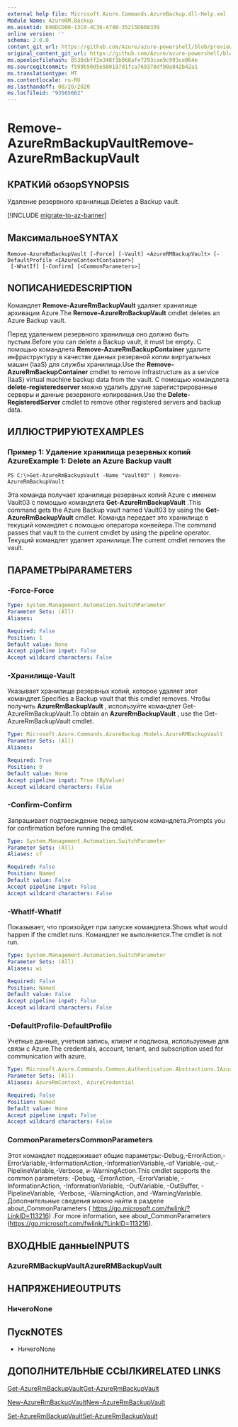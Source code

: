 ```yaml
---
external help file: Microsoft.Azure.Commands.AzureBackup.dll-Help.xml
Module Name: AzureRM.Backup
ms.assetid: 698DCD00-13C0-4C36-A74B-35215D608339
online version: ''
schema: 2.0.0
content_git_url: https://github.com/Azure/azure-powershell/blob/preview/src/ResourceManager/AzureBackup/Commands.AzureBackup/help/Remove-AzureRmBackupVault.md
original_content_git_url: https://github.com/Azure/azure-powershell/blob/preview/src/ResourceManager/AzureBackup/Commands.AzureBackup/help/Remove-AzureRmBackupVault.md
ms.openlocfilehash: 8530dbff2e348f1b068afe7293cae9c993ce064e
ms.sourcegitcommit: f599b50d5e980197d1fca769378df90a842b42a1
ms.translationtype: MT
ms.contentlocale: ru-RU
ms.lasthandoff: 08/20/2020
ms.locfileid: "93565662"
---
```

# <span data-ttu-id="cb8d1-101">Remove-AzureRmBackupVault</span><span class="sxs-lookup"><span data-stu-id="cb8d1-101">Remove-AzureRmBackupVault</span></span>

## <span data-ttu-id="cb8d1-102">КРАТКИй обзор</span><span class="sxs-lookup"><span data-stu-id="cb8d1-102">SYNOPSIS</span></span>
<span data-ttu-id="cb8d1-103">Удаление резервного хранилища.</span><span class="sxs-lookup"><span data-stu-id="cb8d1-103">Deletes a Backup vault.</span></span>

[!INCLUDE [migrate-to-az-banner](../../includes/migrate-to-az-banner.md)]

## <span data-ttu-id="cb8d1-104">Максимальное</span><span class="sxs-lookup"><span data-stu-id="cb8d1-104">SYNTAX</span></span>

```
Remove-AzureRmBackupVault [-Force] [-Vault] <AzureRMBackupVault> [-DefaultProfile <IAzureContextContainer>]
 [-WhatIf] [-Confirm] [<CommonParameters>]
```

## <span data-ttu-id="cb8d1-105">NОПИСАНИЕ</span><span class="sxs-lookup"><span data-stu-id="cb8d1-105">DESCRIPTION</span></span>
<span data-ttu-id="cb8d1-106">Командлет **Remove-AzureRmBackupVault** удаляет хранилище архивации Azure.</span><span class="sxs-lookup"><span data-stu-id="cb8d1-106">The **Remove-AzureRmBackupVault** cmdlet deletes an Azure Backup vault.</span></span>

<span data-ttu-id="cb8d1-107">Перед удалением резервного хранилища оно должно быть пустым.</span><span class="sxs-lookup"><span data-stu-id="cb8d1-107">Before you can delete a Backup vault, it must be empty.</span></span>
<span data-ttu-id="cb8d1-108">С помощью командлета **Remove-AzureRmBackupContainer** удалите инфраструктуру в качестве данных резервной копии виртуальных машин (IaaS) для службы хранилища.</span><span class="sxs-lookup"><span data-stu-id="cb8d1-108">Use the **Remove-AzureRmBackupContainer** cmdlet to remove infrastructure as a service (IaaS) virtual machine backup data from the vault.</span></span>
<span data-ttu-id="cb8d1-109">С помощью командлета **delete-registeredserver** можно удалить другие зарегистрированные серверы и данные резервного копирования.</span><span class="sxs-lookup"><span data-stu-id="cb8d1-109">Use the **Delete-RegisteredServer** cmdlet to remove other registered servers and backup data.</span></span>

## <span data-ttu-id="cb8d1-110">ИЛЛЮСТРИРУЮТ</span><span class="sxs-lookup"><span data-stu-id="cb8d1-110">EXAMPLES</span></span>

### <span data-ttu-id="cb8d1-111">Пример 1: Удаление хранилища резервных копий Azure</span><span class="sxs-lookup"><span data-stu-id="cb8d1-111">Example 1: Delete an Azure Backup vault</span></span>
```
PS C:\>Get-AzureRmBackupVault -Name "Vault03" | Remove-AzureRmBackupVault
```

<span data-ttu-id="cb8d1-112">Эта команда получает хранилище резервных копий Azure с именем Vault03 с помощью командлета **Get-AzureRmBackupVault** .</span><span class="sxs-lookup"><span data-stu-id="cb8d1-112">This command gets the Azure Backup vault named Vault03 by using the **Get-AzureRmBackupVault** cmdlet.</span></span>
<span data-ttu-id="cb8d1-113">Команда передает это хранилище в текущий командлет с помощью оператора конвейера.</span><span class="sxs-lookup"><span data-stu-id="cb8d1-113">The command passes that vault to the current cmdlet by using the pipeline operator.</span></span>
<span data-ttu-id="cb8d1-114">Текущий командлет удаляет хранилище.</span><span class="sxs-lookup"><span data-stu-id="cb8d1-114">The current cmdlet removes the vault.</span></span>

## <span data-ttu-id="cb8d1-115">ПАРАМЕТРЫ</span><span class="sxs-lookup"><span data-stu-id="cb8d1-115">PARAMETERS</span></span>

### <span data-ttu-id="cb8d1-116">-Force</span><span class="sxs-lookup"><span data-stu-id="cb8d1-116">-Force</span></span>
```yaml
Type: System.Management.Automation.SwitchParameter
Parameter Sets: (All)
Aliases: 

Required: False
Position: 1
Default value: None
Accept pipeline input: False
Accept wildcard characters: False
```

### <span data-ttu-id="cb8d1-117">-Хранилище</span><span class="sxs-lookup"><span data-stu-id="cb8d1-117">-Vault</span></span>
<span data-ttu-id="cb8d1-118">Указывает хранилище резервных копий, которое удаляет этот командлет.</span><span class="sxs-lookup"><span data-stu-id="cb8d1-118">Specifies a Backup vault that this cmdlet removes.</span></span>
<span data-ttu-id="cb8d1-119">Чтобы получить **AzureRmBackupVault** , используйте командлет Get-AzureRmBackupVault.</span><span class="sxs-lookup"><span data-stu-id="cb8d1-119">To obtain an **AzureRmBackupVault** , use the Get-AzureRmBackupVault cmdlet.</span></span>

```yaml
Type: Microsoft.Azure.Commands.AzureBackup.Models.AzureRMBackupVault
Parameter Sets: (All)
Aliases: 

Required: True
Position: 0
Default value: None
Accept pipeline input: True (ByValue)
Accept wildcard characters: False
```

### <span data-ttu-id="cb8d1-120">-Confirm</span><span class="sxs-lookup"><span data-stu-id="cb8d1-120">-Confirm</span></span>
<span data-ttu-id="cb8d1-121">Запрашивает подтверждение перед запуском командлета.</span><span class="sxs-lookup"><span data-stu-id="cb8d1-121">Prompts you for confirmation before running the cmdlet.</span></span>

```yaml
Type: System.Management.Automation.SwitchParameter
Parameter Sets: (All)
Aliases: cf

Required: False
Position: Named
Default value: False
Accept pipeline input: False
Accept wildcard characters: False
```

### <span data-ttu-id="cb8d1-122">-WhatIf</span><span class="sxs-lookup"><span data-stu-id="cb8d1-122">-WhatIf</span></span>
<span data-ttu-id="cb8d1-123">Показывает, что произойдет при запуске командлета.</span><span class="sxs-lookup"><span data-stu-id="cb8d1-123">Shows what would happen if the cmdlet runs.</span></span>
<span data-ttu-id="cb8d1-124">Командлет не выполняется.</span><span class="sxs-lookup"><span data-stu-id="cb8d1-124">The cmdlet is not run.</span></span>

```yaml
Type: System.Management.Automation.SwitchParameter
Parameter Sets: (All)
Aliases: wi

Required: False
Position: Named
Default value: False
Accept pipeline input: False
Accept wildcard characters: False
```

### <span data-ttu-id="cb8d1-125">-DefaultProfile</span><span class="sxs-lookup"><span data-stu-id="cb8d1-125">-DefaultProfile</span></span>
<span data-ttu-id="cb8d1-126">Учетные данные, учетная запись, клиент и подписка, используемые для связи с Azure.</span><span class="sxs-lookup"><span data-stu-id="cb8d1-126">The credentials, account, tenant, and subscription used for communication with azure.</span></span>

```yaml
Type: Microsoft.Azure.Commands.Common.Authentication.Abstractions.IAzureContextContainer
Parameter Sets: (All)
Aliases: AzureRmContext, AzureCredential

Required: False
Position: Named
Default value: None
Accept pipeline input: False
Accept wildcard characters: False
```

### <span data-ttu-id="cb8d1-127">CommonParameters</span><span class="sxs-lookup"><span data-stu-id="cb8d1-127">CommonParameters</span></span>
<span data-ttu-id="cb8d1-128">Этот командлет поддерживает общие параметры:-Debug,-ErrorAction,-ErrorVariable,-InformationAction,-InformationVariable,-of Variable,-out,-PipelineVariable,-Verbose, и-WarningAction.</span><span class="sxs-lookup"><span data-stu-id="cb8d1-128">This cmdlet supports the common parameters: -Debug, -ErrorAction, -ErrorVariable, -InformationAction, -InformationVariable, -OutVariable, -OutBuffer, -PipelineVariable, -Verbose, -WarningAction, and -WarningVariable.</span></span> <span data-ttu-id="cb8d1-129">Дополнительные сведения можно найти в разделе about_CommonParameters ( https://go.microsoft.com/fwlink/?LinkID=113216) .</span><span class="sxs-lookup"><span data-stu-id="cb8d1-129">For more information, see about_CommonParameters (https://go.microsoft.com/fwlink/?LinkID=113216).</span></span>

## <span data-ttu-id="cb8d1-130">ВХОДНЫЕ данные</span><span class="sxs-lookup"><span data-stu-id="cb8d1-130">INPUTS</span></span>

### <span data-ttu-id="cb8d1-131">AzureRMBackupVault</span><span class="sxs-lookup"><span data-stu-id="cb8d1-131">AzureRMBackupVault</span></span>

## <span data-ttu-id="cb8d1-132">НАПРЯЖЕНИЕ</span><span class="sxs-lookup"><span data-stu-id="cb8d1-132">OUTPUTS</span></span>

### <span data-ttu-id="cb8d1-133">Ничего</span><span class="sxs-lookup"><span data-stu-id="cb8d1-133">None</span></span>

## <span data-ttu-id="cb8d1-134">Пуск</span><span class="sxs-lookup"><span data-stu-id="cb8d1-134">NOTES</span></span>
* <span data-ttu-id="cb8d1-135">Ничего</span><span class="sxs-lookup"><span data-stu-id="cb8d1-135">None</span></span>

## <span data-ttu-id="cb8d1-136">ДОПОЛНИТЕЛЬНЫЕ ССЫЛКИ</span><span class="sxs-lookup"><span data-stu-id="cb8d1-136">RELATED LINKS</span></span>

[<span data-ttu-id="cb8d1-137">Get-AzureRmBackupVault</span><span class="sxs-lookup"><span data-stu-id="cb8d1-137">Get-AzureRmBackupVault</span></span>](./Get-AzureRmBackupVault.md)

[<span data-ttu-id="cb8d1-138">New-AzureRmBackupVault</span><span class="sxs-lookup"><span data-stu-id="cb8d1-138">New-AzureRmBackupVault</span></span>](./New-AzureRmBackupVault.md)

[<span data-ttu-id="cb8d1-139">Set-AzureRmBackupVault</span><span class="sxs-lookup"><span data-stu-id="cb8d1-139">Set-AzureRmBackupVault</span></span>](./Set-AzureRmBackupVault.md)


